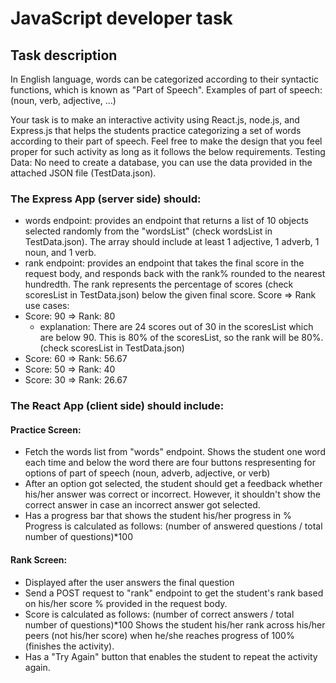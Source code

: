 # JavaScript developer task
##  Task description
In English language, words can be categorized according to their syntactic functions, which is known as "Part of Speech".
Examples of part of speech: (noun, verb, adjective, ...)

Your task is to make an interactive activity using React.js, node.js, and Express.js that helps the students practice categorizing a
set of words according to their part of speech.
Feel free to make the design that you feel proper for such activity as long as it follows the below requirements.
Testing Data: No need to create a database, you can use the data provided in the attached JSON file (TestData.json).

### The Express App (server side) should:
*   words endpoint: provides an endpoint that returns a list of 10 objects selected randomly from the "wordsList" (check
wordsList in TestData.json). The array should include at least 1 adjective, 1 adverb, 1 noun, and 1 verb.
*   rank endpoint: provides an endpoint that takes the final score in the request body, and responds back with the rank%
rounded to the nearest hundredth. The rank represents the percentage of scores (check scoresList in TestData.json)
below the given final score.
Score => Rank use cases:
* Score: 90 => Rank: 80
    *   explanation: There are 24 scores out of 30 in the scoresList which are below 90. This is 80% of the scoresList, so the rank will be
80%. (check scoresList in TestData.json)
* Score: 60 => Rank: 56.67
* Score: 50 => Rank: 40
* Score: 30 => Rank: 26.67
###    The React App (client side) should include:
####    Practice Screen:
*   Fetch the words list from "words" endpoint.
Shows the student one word each time and below the word there are four buttons respresenting for options of part of
speech (noun, adverb, adjective, or verb)
*   After an option got selected, the student should get a feedback whether his/her answer was correct or incorrect.
However, it shouldn't show the correct answer in case an incorrect answer got selected.
*   Has a progress bar that shows the student his/her progress in %
Progress is calculated as follows: (number of answered questions / total number of questions)*100
####    Rank Screen:
*   Displayed after the user answers the final question
*   Send a POST request to "rank" endpoint to get the student's rank based on his/her score % provided in the request body.
*   Score is calculated as follows: (number of correct answers / total number of questions)*100
Shows the student his/her rank across his/her peers (not his/her score) when he/she reaches progress of 100% (finishes
the activity).
*   Has a "Try Again" button that enables the student to repeat the activity again.